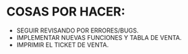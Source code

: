 # COSAS POR HACER:

- SEGUIR REVISANDO POR ERRORES/BUGS.
- IMPLEMENTAR NUEVAS FUNCIONES Y TABLA DE VENTA.
- IMPRIMIR EL TICKET DE VENTA.

